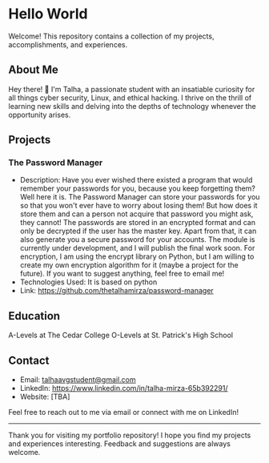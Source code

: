 # Hello World

Welcome! This repository contains a collection of my projects, accomplishments, and experiences.

## About Me

Hey there! 👋 I'm Talha, a passionate student with an insatiable curiosity for all things cyber security, Linux, and ethical hacking. I thrive on the thrill of learning new skills and delving into the depths of technology whenever the opportunity arises.

## Projects

### The Password Manager
- Description: Have you ever wished there existed a program that would remember your passwords for you, because you keep forgetting them? Well here it is. The Password Manager can store your passwords for you so that you won't ever have to worry about losing them! But how does it store them and can a person not acquire that password you might ask, they cannot! The passwords are stored in an encrypted format and can only be decrypted if the user has the master key. Apart from that, it can also generate you a secure password for your accounts.
  The module is currently under development, and I will publish the final work soon. For encryption, I am using the encrypt library on Python, but I am willing to create my own encryption algorithm for it (maybe a project for the future). If you want to suggest anything, feel free to email me!
- Technologies Used: It is based on python
- Link: https://github.com/thetalhamirza/password-manager

## Education

A-Levels at The Cedar College
O-Levels at St. Patrick's High School

## Contact

- Email: talhaavgstudent@gmail.com  
- LinkedIn: https://www.linkedin.com/in/talha-mirza-65b392291/
- Website: [TBA]

Feel free to reach out to me via email or connect with me on LinkedIn!

---

Thank you for visiting my portfolio repository! I hope you find my projects and experiences interesting. Feedback and suggestions are always welcome.
